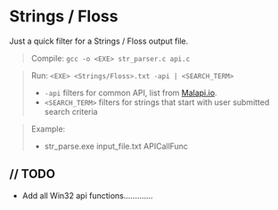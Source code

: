 # Strings / Floss
Just a quick filter for a Strings / Floss output file.

> Compile:
> `gcc -o <EXE> str_parser.c api.c`

> Run:
> `<EXE> <Strings/Floss>.txt -api | <SEARCH_TERM>`
> * `-api` filters for common API, list from [Malapi.io](https://malapi.io).
> * `<SEARCH_TERM>` filters for strings that start with user submitted search criteria

>Example:
> * str\_parse.exe input\_file.txt APICallFunc

## // TODO
* Add all Win32 api functions.............